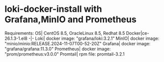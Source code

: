 # loki-docker-install with Grafana,MinIO and Prometheus

Requirements:
OS| CentOS 8.5, OracleLinux 8.5, Redhat 8.5
Docker|ce-26.1.3-1.el8
-|-
Loki| docker image: "grafana/loki:3.2.1"
MinIO| docker image: "minio/minio:RELEASE.2024-11-07T00-52-20Z"
Grafana| docker image: "grafana/grafana:11.3.0"
Prometheus| docker image: "prom/prometheus:v3.0.0"
Promtail| rpm file: promtail-3.2.1
